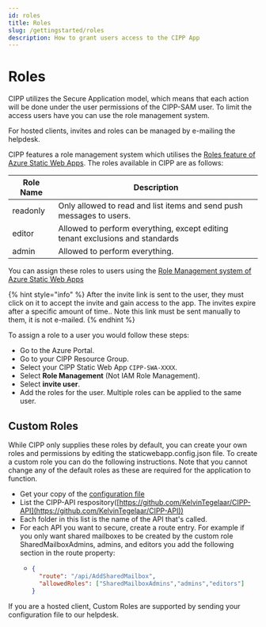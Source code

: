 ```yaml
---
id: roles
title: Roles
slug: /gettingstarted/roles
description: How to grant users access to the CIPP App
---
```


# Roles

CIPP utilizes the Secure Application model, which means that each action will be done under the user permissions of the CIPP-SAM user. To limit the access users have you can use the role management system.

For hosted clients, invites and roles can be managed by e-mailing the helpdesk.

CIPP features a role management system which utilises the [Roles feature of Azure Static Web Apps](https://docs.microsoft.com/en-us/azure/static-web-apps/authentication-authorization?tabs=invitations#roles). The roles available in CIPP are as follows:

| Role Name | Description                                                                   |
| --------- | ----------------------------------------------------------------------------- |
| readonly  | Only allowed to read and list items and send push messages to users.          |
| editor    | Allowed to perform everything, except editing tenant exclusions and standards |
| admin     | Allowed to perform everything.                                                |

You can assign these roles to users using the [Role Management system of Azure Static Web Apps](https://docs.microsoft.com/en-us/azure/static-web-apps/authentication-authorization?tabs=invitations#role-management)

{% hint style="info" %}
After the invite link is sent to the user, they must click on it to accept the invite and gain access to the app. The invites expire after a specific amount of time.. Note this link must be sent manually to them, it is not e-mailed.
{% endhint %}

To assign a role to a user you would follow these steps:

* Go to the Azure Portal.
* Go to your CIPP Resource Group.
* Select your CIPP Static Web App `CIPP-SWA-XXXX`.
* Select **Role Management** (Not IAM Role Management).
* Select **invite user**.
* Add the roles for the user. Multiple roles can be applied to the same user.

## Custom Roles

While CIPP only supplies these roles by default, you can create your own roles and permissions by editing the staticwebapp.config.json file. To create a custom role you can do the following instructions. Note that you cannot change any of the default roles as these are required for the application to function.

* Get your copy of the [configuration file](https://github.com/KelvinTegelaar/CIPP/blob/main/staticwebapp.config.json)
* List the CIPP-API respository([https://github.com/KelvinTegelaar/CIPP-API](https://github.com/KelvinTegelaar/CIPP-API))
* Each folder in this list is the name of the API that's called.&#x20;
* For each API you want to secure, create a route entry. For example if you only want shared mailboxes to be created by the custom role SharedMailboxAdmins, admins, and editors you add the following section in the route property:
  * ```json
    {
      "route": "/api/AddSharedMailbox",
      "allowedRoles": ["SharedMailboxAdmins","admins","editors"]
    }
    ```

If you are a hosted client, Custom Roles are supported by sending your configuration file to our helpdesk.&#x20;
